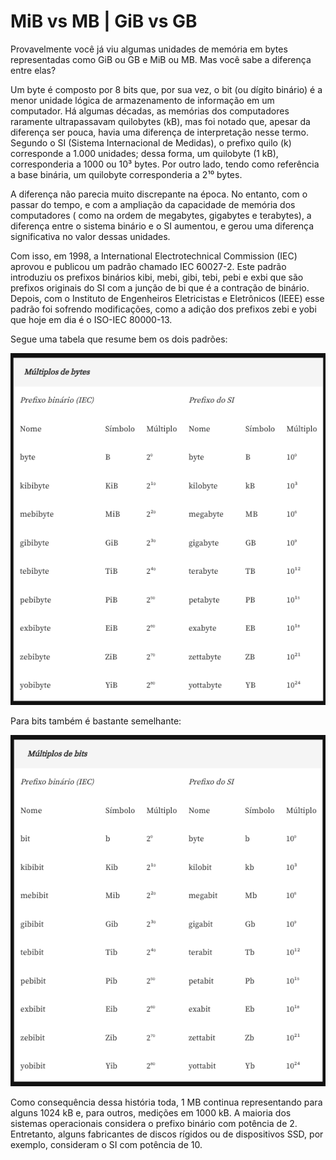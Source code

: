 # MiB vs MB | GiB vs GB

Provavelmente você já viu algumas unidades de memória em bytes representadas como GiB ou GB e MiB ou MB. Mas você sabe a diferença entre elas?

Um byte é composto por 8 bits que, por sua vez, o bit (ou dígito binário) é a menor unidade lógica de armazenamento de informação em um computador. Há algumas décadas, as memórias dos computadores raramente ultrapassavam quilobytes (kB), mas foi notado que, apesar da diferença ser pouca, havia uma diferença de interpretação nesse termo. Segundo o SI (Sistema Internacional de Medidas), o prefixo quilo (k) corresponde a 1.000 unidades; dessa forma, um quilobyte (1 kB), corresponderia a 1000 ou 10³ bytes. Por outro lado, tendo como referência a base binária, um quilobyte corresponderia a 2¹⁰ bytes.

A diferença não parecia muito discrepante na época. No entanto, com o passar do tempo, e com a ampliação da capacidade de memória dos computadores ( como na ordem de megabytes, gigabytes e terabytes), a diferença entre o sistema binário e o SI aumentou, e gerou uma diferença significativa no valor dessas unidades.

Com isso, em 1998, a International Electrotechnical Commission (IEC) aprovou e publicou um padrão chamado IEC 60027-2. Este padrão introduziu os prefixos binários kibi, mebi, gibi, tebi, pebi e exbi que são prefixos originais do SI com a junção de bi que é a contração de binário. Depois, com o Instituto de Engenheiros Eletricistas e Eletrônicos (IEEE) esse padrão foi sofrendo modificações, como a adição dos prefixos zebi e yobi que hoje em dia é o ISO-IEC 80000-13.

Segue uma tabela que resume bem os dois padrões:

![Tabela de conversão](./tabela-conversao-1.png)

Para bits também é bastante semelhante:

![Tabela de conversão](./tabela-conversao-2.png)

Como consequência dessa história toda, 1 MB continua representando para alguns 1024 kB e, para outros, medições em 1000 kB. A maioria dos sistemas operacionais considera o prefixo binário com potência de 2. Entretanto, alguns fabricantes de discos rígidos ou de dispositivos SSD, por exemplo, consideram o SI com potência de 10.